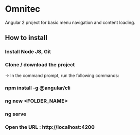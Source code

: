 # Omnitec

Angular 2 project for basic menu navigation and content loading. 

## How to install

### Install Node JS, Git

### Clone / download the project 
-> In the command prompt, run the following commands:

### npm install -g @angular/cli
### ng new <FOLDER_NAME>
### ng serve 

### Open the URL : http://localhost:4200
